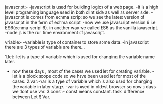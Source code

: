 javascript:-
-javascript is used for building logics of a web page.
-it is a high level programing language used in both clint side as well as server side.
-javascript is comes from echma script so we see the latest version of javascript in the form of echma script.
-now we use javascript version 6 i.e ES6(echma-script 6).
in another way we called ES6 as the vanilla javascript.
-node js is the run time environment of javascript.

vriable:-
-variable is type of container to store some data.
-in javascript there are 3 types of variable are there...

 1.let:-let is a type of variable which is used for changing the variable name later.
 - now these days , most of the cases we used let for creating variable.
 -let is a block scope code so we have been used let for most of the cases.
 2.var:-var is a type of variable which is also used for changing the variable in later stage.
 -var is used in oldest browser so now a days we dont use var.
 3.const:- const means constant.
  task: difference between Let $ Var.